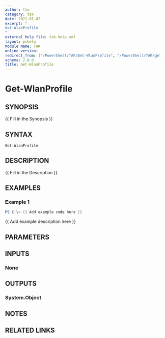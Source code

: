 ```yaml
---
author: tto
category: tak
date: 2021-01-02
excerpt: "
Get-WlanProfile 
"
external help file: tak-help.xml
layout: pshelp
Module Name: TAK
online version:
redirect_from: ["/PowerShell/TAK/Get-WlanProfile", "/PowerShell/TAK/get-wlanprofile", "/PowerShell/get-wlanprofile"]
schema: 2.0.0
title: Get-WlanProfile
---
```


# Get-WlanProfile

## SYNOPSIS
{{ Fill in the Synopsis }}

## SYNTAX

```
Get-WlanProfile
```

## DESCRIPTION
{{ Fill in the Description }}

## EXAMPLES

### Example 1
```powershell
PS C:\> {{ Add example code here }}
```

{{ Add example description here }}

## PARAMETERS

## INPUTS

### None

## OUTPUTS

### System.Object
## NOTES

## RELATED LINKS
